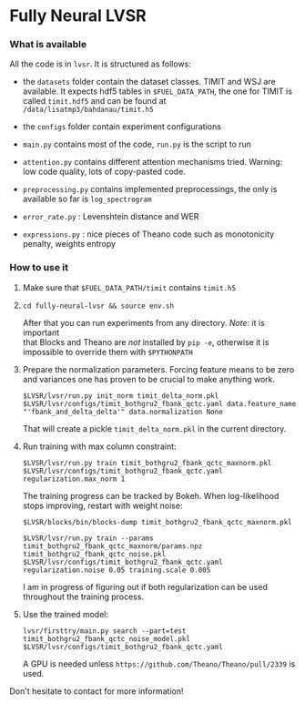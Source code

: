 # Fully Neural LVSR

### What is available

All the code is in `lvsr`. It is structured as follows:

* the `datasets` folder contain the dataset classes. TIMIT and WSJ are available.
  It expects hdf5 tables in `$FUEL_DATA_PATH`, the one for TIMIT is called
  `timit.hdf5` and can be found at `/data/lisatmp3/bahdanau/timit.h5`

* the `configs` folder contain experiment configurations

* `main.py` contains most of the code, `run.py` is the script to run

* `attention.py` contains different attention mechanisms tried. Warning: low code quality, 
  lots of copy-pasted code. 

* `preprocessing.py` contains implemented preprocessings, the only is available so far is
  `log_spectrogram`

* `error_rate.py` : Levenshtein distance and WER

* `expressions.py` : nice pieces of Theano code such as monotonicity penalty, weights entropy

### How to use it

1. Make sure that `$FUEL_DATA_PATH/timit` contains `timit.h5`

2. `cd fully-neural-lvsr && source env.sh`

   After that you can run experiments from any directory. _Note:_ it is important  
   that Blocks and Theano are _not_ installed by `pip -e`, otherwise it is impossible
   to override them with `$PYTHONPATH`

3. Prepare the normalization parameters. Forcing feature means to be zero and variances 
   one has proven to be crucial to make anything work.

   `$LVSR/lvsr/run.py init_norm timit_delta_norm.pkl $LVSR/lvsr/configs/timit_bothgru2_fbank_qctc.yaml data.feature_name "'fbank_and_delta_delta'" data.normalization None`
 
   That will create a pickle `timit_delta_norm.pkl` in the current directory.

4. Run training with max column constraint:

   `$LVSR/lvsr/run.py train timit_bothgru2_fbank_qctc_maxnorm.pkl $LVSR/lvsr/configs/timit_bothgru2_fbank_qctc.yaml regularization.max_norm 1`

   The training progress can be tracked by Bokeh. When log-likelihood stops improving, restart
   with weight noise:

   `$LVSR/blocks/bin/blocks-dump timit_bothgru2_fbank_qctc_maxnorm.pkl`

   `$LVSR/lvsr/run.py train --params timit_bothgru2_fbank_qctc_maxnorm/params.npz timit_bothgru2_fbank_qctc_noise.pkl $LVSR/lvsr/configs/timit_bothgru2_fbank_qctc.yaml regularization.noise 0.05 training.scale 0.005`

    I am in progress of figuring out if both regularization can be used throughout the training process.

5. Use the trained model:

   `lvsr/firsttry/main.py search --part=test timit_bothgru2_fbank_qctc_noise_model.pkl  $LVSR/lvsr/configs/timit_bothgru2_fbank_qctc.yaml` 

   A GPU is needed unless `https://github.com/Theano/Theano/pull/2339` is used.

Don't hesitate to contact for more information!
